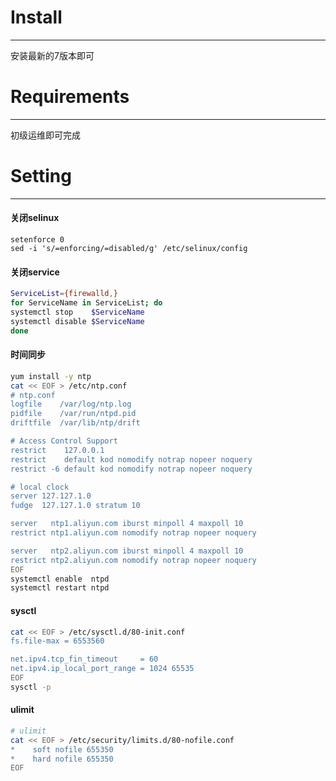 # Install
---
安装最新的7版本即可

# Requirements
---
初级运维即可完成

# Setting
---
#### 关闭selinux

```shell
setenforce 0
sed -i 's/=enforcing/=disabled/g' /etc/selinux/config
```

#### 关闭service

```bash
ServiceList={firewalld,}
for ServiceName in ServiceList; do
systemctl stop    $ServiceName
systemctl disable $ServiceName
done
```

#### 时间同步

```bash
yum install -y ntp
cat << EOF > /etc/ntp.conf
# ntp.conf
logfile    /var/log/ntp.log
pidfile    /var/run/ntpd.pid
driftfile  /var/lib/ntp/drift

# Access Control Support
restrict    127.0.0.1
restrict    default kod nomodify notrap nopeer noquery
restrict -6 default kod nomodify notrap nopeer noquery

# local clock
server 127.127.1.0
fudge  127.127.1.0 stratum 10

server   ntp1.aliyun.com iburst minpoll 4 maxpoll 10
restrict ntp1.aliyun.com nomodify notrap nopeer noquery

server   ntp2.aliyun.com iburst minpoll 4 maxpoll 10
restrict ntp2.aliyun.com nomodify notrap nopeer noquery
EOF
systemctl enable  ntpd
systemctl restart ntpd
```

#### sysctl
```bash
cat << EOF > /etc/sysctl.d/80-init.conf
fs.file-max = 6553560

net.ipv4.tcp_fin_timeout     = 60
net.ipv4.ip_local_port_range = 1024 65535
EOF
sysctl -p
```

#### ulimit
```bash
# ulimit
cat << EOF > /etc/security/limits.d/80-nofile.conf
*    soft nofile 655350
*    hard nofile 655350
EOF
```



